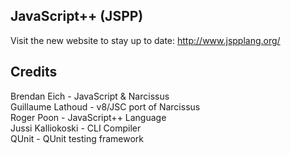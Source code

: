 JavaScript++ (JSPP)
-----------------------

Visit the new website to stay up to date: http://www.jspplang.org/

Credits
-------
Brendan Eich - JavaScript & Narcissus  
Guillaume Lathoud - v8/JSC port of Narcissus  
Roger Poon - JavaScript++ Language  
Jussi Kalliokoski - CLI Compiler  
QUnit - QUnit testing framework
